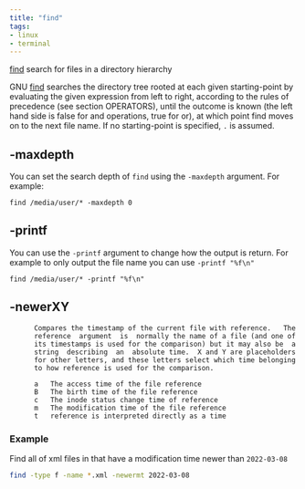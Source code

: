 ```yaml
---
title: "find"
tags:
- linux
- terminal
---
```


[find]() search for files in a directory hierarchy
<!--more-->
GNU [find](https://man7.org/linux/man-pages/man1/find.1.html) searches the directory tree rooted at each given starting-point
by evaluating the given expression from left to right, according to the rules of precedence (see section OPERATORS), 
until the outcome is known (the left hand side is false for and operations, true for or), at which point find moves on to the next file name.
If no starting-point is specified, `.` is assumed.

## -maxdepth

You can set the search depth of `find` using the `-maxdepth` argument. For example:

```shell
find /media/user/* -maxdepth 0
```

## -printf

You can use the `-printf` argument to change how the output is return. 
For example to only output the file name you can use `-printf "%f\n"`

```shell
find /media/user/* -printf "%f\n"
```

## -newerXY <reference>
          Compares the timestamp of the current file with reference.   The
          reference  argument  is  normally the name of a file (and one of
          its timestamps is used for the comparison) but it may also be  a
          string  describing  an  absolute time.  X and Y are placeholders
          for other letters, and these letters select which time belonging
          to how reference is used for the comparison.

          a   The access time of the file reference
          B   The birth time of the file reference
          c   The inode status change time of reference
          m   The modification time of the file reference
          t   reference is interpreted directly as a time

### Example

Find all of xml files in that have a modification time newer than `2022-03-08`

```sh
find -type f -name *.xml -newermt 2022-03-08
```